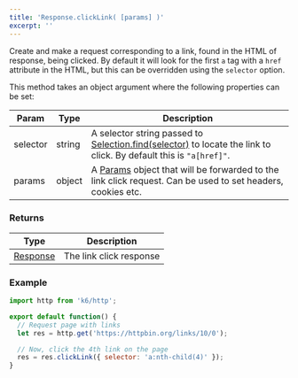 ```yaml
---
title: 'Response.clickLink( [params] )'
excerpt: ''
---
```


Create and make a request corresponding to a link, found in the HTML of response, being clicked. By default it will look for the first `a` tag with a `href` attribute in the HTML, but this can be overridden using the `selector` option.

This method takes an object argument where the following properties can be set:

| Param    | Type   | Description                                                                                                                                                                       |
| -------- | ------ | --------------------------------------------------------------------------------------------------------------------------------------------------------------------------------- |
| selector | string | A selector string passed to [Selection.find(selector)](/javascript-api/k6-html/selection/selection-find-selector) to locate the link to click. By default this is `"a[href]"`. |
| params   | object | A [Params](/javascript-api/k6-http/params-k6-http) object that will be forwarded to the link click request. Can be used to set headers, cookies etc.                          |

### Returns

| Type                                                     | Description             |
| -------------------------------------------------------- | ----------------------- |
| [Response](/javascript-api/k6-http/response-k6-http) | The link click response |

### Example

<div class="code-group" data-props='{"labels": []}'>

```js
import http from 'k6/http';

export default function() {
  // Request page with links
  let res = http.get('https://httpbin.org/links/10/0');

  // Now, click the 4th link on the page
  res = res.clickLink({ selector: 'a:nth-child(4)' });
}
```

</div>

